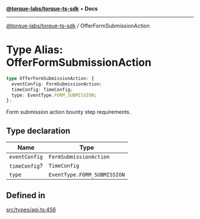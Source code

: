 [**@torque-labs/torque-ts-sdk**](../README.md) • **Docs**

***

[@torque-labs/torque-ts-sdk](../README.md) / OfferFormSubmissionAction

# Type Alias: OfferFormSubmissionAction

```ts
type OfferFormSubmissionAction: {
  eventConfig: FormSubmissionAction;
  timeConfig: TimeConfig;
  type: EventType.FORM_SUBMISSION;
};
```

Form submission action bounty step requirements.

## Type declaration

| Name | Type |
| ------ | ------ |
| `eventConfig` | `FormSubmissionAction` |
| `timeConfig`? | `TimeConfig` |
| `type` | `EventType.FORM_SUBMISSION` |

## Defined in

[src/types/api.ts:456](https://github.com/torque-labs/torque-ts-sdk/blob/a30afeab92cb119627ec542f4c8aff2dd9faf383/src/types/api.ts#L456)
